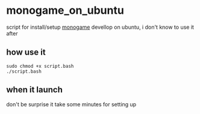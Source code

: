# monogame_on_ubuntu
script for install/setup [monogame](https://www.monogame.net/) devellop on ubuntu, i don't know to use it after
## how use it
```
sudo chmod +x script.bash
./script.bash
```
## when it launch
don't be surprise it take some minutes for setting up
